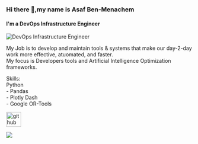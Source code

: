 ### Hi there 👋,my name is Asaf Ben-Menachem
#### I'm a DevOps Infrastructure Engineer
![DevOps Infrastructure Engineer](https://149695847.v2.pressablecdn.com/wp-content/uploads/2019/11/Screenshot-2019-11-20-at-11.48.13-AM.png)

My Job is to develop and maintain tools & systems that make our day-2-day work more effective, atuomated, and faster.
<br> My focus is Developers tools and Artificial Intelligence Optimization frameworks.

Skills:<br> Python <br>- Pandas <br>
                - Plotly Dash <br>
                - Google OR-Tools

[<img src='https://cdn.jsdelivr.net/npm/simple-icons@3.0.1/icons/github.svg' alt='github' height='40'>](https://github.com/asaf95)  

<a href="https://www.linkedin.com/in/asafbm/"><img src="https://img.shields.io/badge/-Asaf%20Ben%20Menachem-blue?style=plastic&logo=Linkedin&logoColor=white&link=https://www.linkedin.com/in/asafbm/" /></a>
